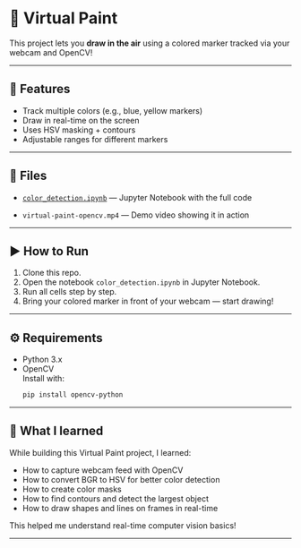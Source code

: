 # 🎨 Virtual Paint

This project lets you **draw in the air** using a colored marker tracked via your webcam and OpenCV!

---

## 📌 Features

- Track multiple colors (e.g., blue, yellow markers)
- Draw in real-time on the screen
- Uses HSV masking + contours
- Adjustable ranges for different markers

---

## 📂 Files

- [`color_detection.ipynb`](https://github.com/Vaishnavi-Dhane/ComputerVision-MiniProjects/blob/f962dae168930cac81533f9b050f6c0ac4f082de/VirtualPaint/color_detection.ipynb) — Jupyter Notebook with the full code
  
- `virtual-paint-opencv.mp4` — Demo video showing it in action

---

## ▶️ How to Run

1. Clone this repo.
2. Open the notebook `color_detection.ipynb` in Jupyter Notebook.
3. Run all cells step by step.
4. Bring your colored marker in front of your webcam — start drawing!

---

## ⚙️ Requirements

- Python 3.x
- OpenCV  
  Install with:
  ```bash
  pip install opencv-python

---

## 🧩 What I learned

While building this Virtual Paint project, I learned:
- How to capture webcam feed with OpenCV
- How to convert BGR to HSV for better color detection
- How to create color masks
- How to find contours and detect the largest object
- How to draw shapes and lines on frames in real-time

This helped me understand real-time computer vision basics!

---

